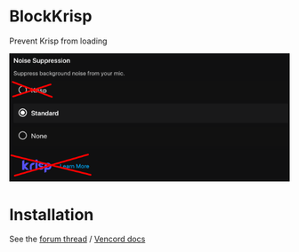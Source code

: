 # BlockKrisp

Prevent Krisp from loading

![Screenshot](./screenshot.png)

# Installation
See the [forum thread](https://discord.com/channels/1015060230222131221/1257038407503446176/1257038407503446176) / [Vencord docs](https://docs.vencord.dev/installing/custom-plugins/)
